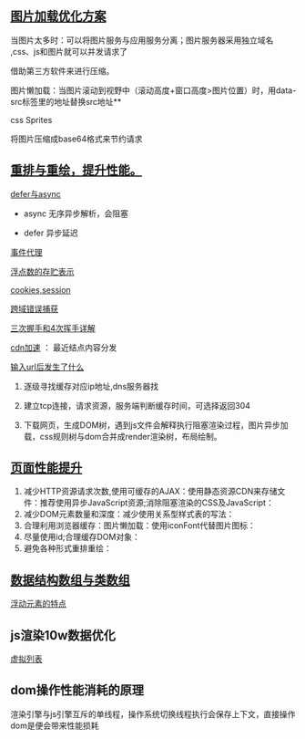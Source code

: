 ## [图片加载优化方案](https://blog.csdn.net/qq_33539213/article/details/106189209)

当图片太多时：可以将图片服务与应用服务分离；图片服务器采用独立域名 ,css、js和图片就可以并发请求了

借助第三方软件来进行压缩。

图片懒加载：当图片滚动到视野中（滚动高度+窗口高度>图片位置）时，用data-src标签里的地址替换src地址**

css Sprites

将图片压缩成base64格式来节约请求

##  [重排与重绘，提升性能。](http://www.ruanyifeng.com/blog/2015/09/web-page-performance-in-depth.html)

 [defer与async](https://segmentfault.com/a/1190000006778717?utm_source=sf-related)

+ async 无序异步解析，会阻塞

+ defer 异步延迟

[事件代理](https://davidwalsh.name/event-delegate)

[浮点数的存贮表示](https://zhuanlan.zhihu.com/p/75581822)

[cookies,session](https://cnblogs.com/moyand/p/9047978.html)

[跨域错误捕获](https://www.jianshu.com/p/315ffe6797b8)


[三次握手和4次挥手详解](https://www.zhihu.com/search?type=content&q=%E8%AF%B4%E4%B8%80%E8%AF%B4TCP%E7%9A%84%E4%B8%89%E6%AC%A1%E6%8F%A1%E6%89%8B)

[cdn加速](https://zhuanlan.zhihu.com/p/82793949)  ： 最近结点内容分发

[输入url后发生了什么](https://segmentfault.com/a/1190000014872028) 

1. 逐级寻找缓存对应ip地址,dns服务器找

2. 建立tcp连接，请求资源，服务端判断缓存时间，可选择返回304

3. 下载网页，生成DOM树，遇到js文件会解释执行阻塞渲染过程，图片异步加载，css规则树与dom合并成render渲染树，布局绘制。

## [页面性能提升](https://www.jianshu.com/p/d9c20eafa67e)

   1. 减少HTTP资源请求次数,使用可缓存的AJAX：使用静态资源CDN来存储文件：推荐使用异步JavaScript资源;消除阻塞渲染的CSS及JavaScript：
   2. 减少DOM元素数量和深度：减少使用关系型样式表的写法：
   3. 合理利用浏览器缓存：图片懒加载：使用iconFont代替图片图标：
   4. 尽量使用id;合理缓存DOM对象：
   5. 避免各种形式重排重绘：


## [数据结构数组与类数组](http://www.360doc.com/content/18/0925/05/3175779_789416619.shtml)

[浮动元素的特点](https://juejin.cn/post/6844903891155288072)

## js渲染10w数据优化

[虚拟列表](https://blog.csdn.net/weixin_39932611/article/details/110746868?utm_medium=distribute.pc_relevant.none-task-blog-baidujs_baidulandingword-1&spm=1001.2101.3001.4242)

## dom操作性能消耗的原理

渲染引擎与js引擎互斥的单线程，操作系统切换线程执行会保存上下文，直接操作dom是便会带来性能损耗

